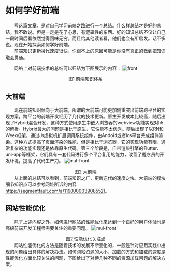 # 如何学好前端

  &emsp;&emsp;写这篇文章，是对自己学习前端之路进行一个总结。什么样总结才是好的总结，我不敢说。但是一定是花了心思，有逻辑性的东西。好的知识总结不仅让自己一段时间后看依然觉得回味无穷，而且给其他读者看，他们也会有所启发。话不多说。现在开始探索如何学好前端。  
  &emsp;&emsp;前端知识更新换代速度很快，你跟不上的原因可能是你没有真正的做到把知识融会贯通。  
  
  &emsp;&emsp;网络上对前端技术的总结可以归结为下图展示的内容：
    <img :src="$withBase('/前端体系.png')" alt="front">
    <center>图1 前端知识体系</center>
## 大前端
  &emsp;&emsp;现在前端知识倾向于大前端，所谓的大前端可能更加侧重突出前端跨平台的实现方案，跨平台的前端开发经历了几代的技术更新。原生开发成本比较高，随后出现了Hybrid混合开发，这种方式使用原生中嵌入浏览器的webview功能实现对h5的解析。Hybrid最大的问题是相比于原生，它性能不太优秀。随后出现了以RN和Weex框架，通过Js虚拟机扩展调用系统组件，由Andoid或者ios平台完成组件渲染。这种方式提高了页面渲染的性能，但是相比于浏览器，它的实现功能有限，通常复杂的功能实现还是依靠原生代码。第三个阶段是，自带渲染引擎的Flutter、uni-app等框架，它们具有一套代码进行多个平台复用的能力，改善了程序员的开发环境，提高了代码生产力。
    <img :src="$withBase('/大前端.png')" alt="mul-front">
    <center>图2 大前端</center>
  &emsp;&emsp;从上面的总结可以看到，前端知识之广，更新迭代的速度之快。大前端的模块细节知识点可以参考网址所诉的内容<https://segmentfault.com/a/1190000039085521>。
  ## 网站性能优化
  &emsp;&emsp;除了上述内容之外，如何进行网站的性能优化来达到一个良好的用户体验也是高级前端开发工程师需要关注的重要问题。
   <img :src="$withBase('/网站性能优化关注点.png')" alt="mul-front">
   <center>图2 性能优化关注点</center>
  &emsp;&emsp;网站性能优化的方法是随着技术的发展不断变化的，一般是针对应用实践中出现的问题给出具体的解决办法。如何网站资源的大小、加载的方式和加载的速度是性能优化方面比较关注的问题，下图给出了对待几种不同的资源加载问题的解决方案。


  
  